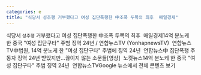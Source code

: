```yaml
---
categories: e
title: "식당서 성추행 거부했다고 여성 집단폭행한 中조폭 두목의 최후  매일경제"
---
```

식당서 `성추행` 거부했다고 여성 집단폭행한 中조폭 두목의 최후&nbsp;&nbsp;매일경제14억 분노케 한 중국 "여성 집단구타" 주범 징역 24년 / 연합뉴스TV (YonhapnewsTV)&nbsp;&nbsp;연합뉴스TV中법원, 14억 분노케 한 "여성 집단구타" 주범에 징역 24년&nbsp;&nbsp;연합뉴스中 집단폭행 주동자 징역 24년 받았지만…끊이지 않는 소문들[영상]&nbsp;&nbsp;노컷뉴스14억 분노케 한 중국 "여성 집단구타" 주범 징역 24년&nbsp;&nbsp;연합뉴스TVGoogle 뉴스에서 전체 콘텐츠 보기